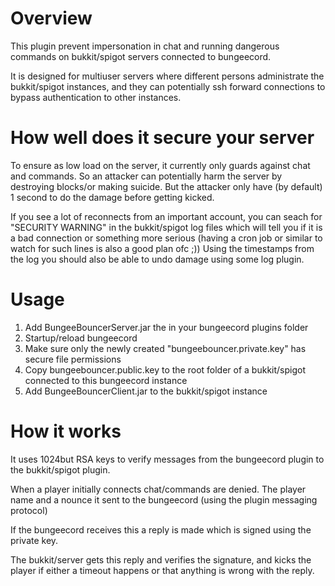 Overview
========
This plugin prevent impersonation in chat and running dangerous commands on bukkit/spigot servers connected to bungeecord.

It is designed for multiuser servers where different persons administrate the bukkit/spigot instances, and they can potentially ssh forward connections to bypass authentication to other instances.

How well does it secure your server
===================================
To ensure as low load on the server, it currently only guards against chat and commands. So an attacker can potentially harm the server by destroying blocks/or making suicide. But the attacker only have (by default) 1 second to do the damage before getting kicked.

If you see a lot of reconnects from an important account, you can seach for "SECURITY WARNING" in the bukkit/spigot log files which will tell you if it is a bad connection or something more serious (having a cron job or similar to watch for such lines is also a good plan ofc ;))
Using the timestamps from the log you should also be able to undo damage using some log plugin.

Usage
=====
1. Add BungeeBouncerServer.jar the in your bungeecord plugins folder
2. Startup/reload bungeecord
3. Make sure only the newly created "bungeebouncer.private.key" has secure file permissions
4. Copy bungeebouncer.public.key to the root folder of a bukkit/spigot connected to this bungeecord instance
5. Add BungeeBouncerClient.jar to the bukkit/spigot instance

How it works
============
It uses 1024but RSA keys to verify messages from the bungeecord plugin to the bukkit/spigot plugin.

When a player initially connects chat/commands are denied. The player name and a nounce it sent to the bungeecord (using the plugin messaging protocol)

If the bungeecord receives this a reply is made which is signed using the private key.

The bukkit/server gets this reply and verifies the signature, and kicks the player if either a timeout happens or that anything is wrong with the reply.
